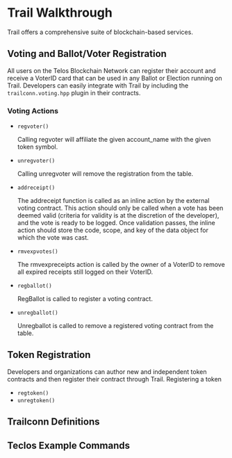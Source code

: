 # Trail Walkthrough

Trail offers a comprehensive suite of blockchain-based services.

## Voting and Ballot/Voter Registration

All users on the Telos Blockchain Network can register their account and receive a VoterID card that can be used in any Ballot or Election running on Trail. Developers can easily integrate with Trail by including the `trailconn.voting.hpp` plugin in their contracts.

### Voting Actions

* `regvoter()`

    Calling regvoter will affiliate the given account_name with the given token symbol.

* `unregvoter()`

    Calling unregvoter will remove the registration from the table.

* `addreceipt()`

    The addreceipt function is called as an inline action by the external voting contract. This action should only be called when a vote has been deemed valid (criteria for validity is at the discretion of the developer), and the vote is ready to be logged. Once validation passes, the inline action should store the code, scope, and key of the data object for which the vote was cast.

* `rmvexpvotes()`

    The rmvexpreceipts action is called by the owner of a VoterID to remove all expired receipts still logged on their VoterID.

* `regballot()`

    RegBallot is called to register a voting contract.

* `unregballot()`

    Unregballot is called to remove a registered voting contract from the table.

## Token Registration

Developers and organizations can author new and independent token contracts and then register their contract through Trail. Registering a token 

* `regtoken()`
* `unregtoken()`

## Trailconn Definitions

## Teclos Example Commands